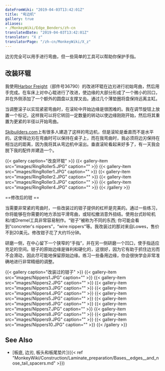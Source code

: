 ```yaml
---
dateFromWiki: "2019-04-03T13:42:01Z"
title: "弯边机"
gallery: true
aliases:
- /MonkeyWiki/Edge_Benders/zh-cn
translatedDate: "2019-04-03T13:42:01Z"
translator: "X z"
translatorPage: "/zh-cn/MonkeyWiki/X_z"
---
```

边刃完全可以用手进行弯曲，但一些简单的工具可以帮助你保护手指。 


## 改装环辊

我使用[Harbor Freight](http://harborfreight.com)（部件号36790）的改进环辊在边刃进行初始弯曲，然后用手完成。在车床上对中心辊进行了改进，使边缘的大部分形成了一个微小的凹口，并在外侧添加了一个额外的圆盘以支撑叉齿。通过几个薄垫圈将盘保持远离主缸。 

当调整滚子以实现紧密弯曲时，在滚轮中开始边缘是很困难的。我在调节旋钮上放置一个标记，这样我可以将它转回一定数量的转动以使边缘刚刚开始，然后将其重置为更紧的半径以开始弯曲。 

[Skibuilders.com](http://skibuilders.com)上有很多人建造了这样的弯边机，但是滚轮是垂直而不是水平的。这使得边刃在弯曲时可以保持在桌子上，而在我弯曲时，我必须将边刃保持在相当远的距离，因为我将其从弯边机中滚出。垂直滚轮看起来好多了，有一天我会脱下我的配件并建造一个。  

{{< gallery  caption="改良环辊" >}}
{{< gallery-item src="images/RingRoller5.JPG" caption="" >}}
{{< gallery-item src="images/RingRoller1.JPG" caption="" >}}
{{< gallery-item src="images/RingRoller2.JPG" caption="" >}}
{{< gallery-item src="images/RingRoller3.JPG" caption="" >}}
{{< gallery-item src="images/RingRoller4.JPG" caption="" >}}
{{< /gallery >}}



==修改后的钳 ==

当需要非常紧的弯曲时，一些改装过的钳子提供的杠杆是完美的。通过一些练习，你将能够在你需要的地方添加平滑弯曲，或轻松撤消意外扭结。使用台式砂轮机和/或Dremel工具非常容易制作。“钳子”被称为不同的东西; 你可能会看到“concreter's nippers”，“wire nippers”等。我改装过的那对来自Lowes，售价不到20美元。修改钳子花了大约15分钟。  

研磨一侧，在中心留下一个狭窄的“手指”，并在另一侧研磨一个凹口，使手指适应充足的空间。钳子的原始边缘是锋利和硬化的，这很好，因为它有助于抓住边刃而不会滑动，因此尽可能地保留原始边缘。练习一些备用边缘，你会很快学会非常准确地进行非常精细的调整。  

{{< gallery  caption="改装过的钳子" >}}
{{< gallery-item src="images/Nippers1.JPG" caption="" >}}
{{< gallery-item src="images/Nippers2.JPG" caption="" >}}
{{< gallery-item src="images/Nippers3.JPG" caption="" >}}
{{< gallery-item src="images/Nippers4.JPG" caption="" >}}
{{< gallery-item src="images/Nippers5.JPG" caption="" >}}
{{< gallery-item src="images/Nippers6.JPG" caption="" >}}
{{< gallery-item src="images/Nippers7.JPG" caption="" >}}
{{< gallery-item src="images/Nippers8.JPG" caption="" >}}
{{< gallery-item src="images/Nippers9.JPG" caption="" >}}
{{< gallery-item src="images/Nippers10.JPG" caption="" >}}
{{< /gallery >}}



## See Also

- [板底, 边刃, 板头和板尾垫片]({{< ref "MonkeyWiki/Construction/Laminate_preparation/Bases__edges__and_nose_tail_spacers.md" >}})



